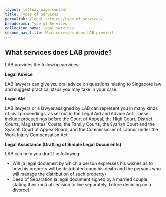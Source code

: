 ```yaml
---
layout: leftnav-page-content
title: Types of Services
permalink: /legal-services/type-of-services/
breadcrumb: Type of Services
collection_name: legal-services
second_nav_title: What services does LAB provide?
---
```


What services does LAB provide?
---

LAB provides the following services:

**Legal Advice**<br>

LAB lawyers can give you oral advice on questions relating to Singapore law and suggest practical steps you may take in your case.

**Legal Aid**<br>

LAB lawyers or a lawyer assigned by LAB can represent you in many kinds of civil proceedings, as set out in the Legal Aid and Advice Act. These include proceedings before the Court of Appeal, the High Court, District Courts, Magistrates’ Courts, the Family Courts, the Syariah Court and the Syariah Court of Appeal Board, and the Commissioner of Labour under the Work Injury Compensation Act.

**Legal Assistance (Drafting of Simple Legal Documents)**<br>

LAB can help you draft the following:

- Will (a legal document by which a person expresses his wishes as to how his property will be distributed upon his death and the persons who will manage the distribution of such property)
- Deed of Separation (a legal document signed by a married couple stating their mutual decision to live separately, before deciding on a divorce).
